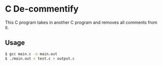 # C De-commentify

This C program takes in another C program and removes all comments from it.

## Usage

```bash
$ gcc main.c -o main.out
$ ./main.out < test.c > output.c
```
